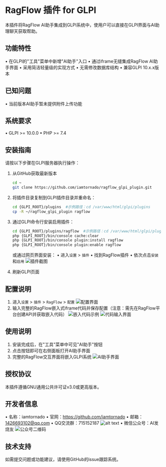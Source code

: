 ﻿# RagFlow 插件 for GLPI

本插件将RagFlow AI助手集成到GLPI系统中，使用户可以直接在GLPI界面与AI助理聊天获取帮助。

## 功能特性

• 在GLPI的"工具"菜单中新增"AI助手"入口
• 通过iframe无缝集成RagFlow AI助手界面
• 采用简洁轻量级的实现方式
• 无需修改数据库结构
• 兼容GLPI 10.x.x版本

## 已知问题

• 当前版本AI助手暂未提供附件上传功能

## 系统要求

• GLPI >= 10.0.0
• PHP >= 7.4

## 安装指南

请按以下步骤在GLPI服务器执行操作：

1. 从GitHub获取最新版本
   ```bash
   cd ~
   git clone https://github.com/iamtornado/ragflow_glpi_plugin.git
   ```
2. 将插件目录复制到GLPI插件目录并重命名：
   ```bash
   cd {GLPI_ROOT}/plugins  #示例路径：cd /var/www/html/glpi/plugins
   cp -R ~/ragflow_glpi_plugin ragflow
   ```
3. 通过GLPI命令行安装启用插件：
   ```bash
   cd {GLPI_ROOT}/plugins/ragflow  #示例路径：cd /var/www/html/glpi/plugins/ragflow
   php {GLPI_ROOT}/bin/console cache:clear
   php {GLPI_ROOT}/bin/console plugin:install ragflow
   php {GLPI_ROOT}/bin/console plugin:enable ragflow
   ```

   或通过网页界面安装：
   • 进入`设置` > `插件`
   • 找到RagFlow插件
   • 依次点击`安装`和`启用`
![插件截图](glpi_ragflow_plugin.png)

4. 刷新GLPI页面

## 配置说明

1. 进入`设置` > `插件` > `RagFlow` > `配置`
   ![配置界面](glpi_ragflow_plugin_configuration.png)
2. 输入完整的RagFlow嵌入式iframe代码并保存配置（注意：需先在RagFlow平台创建API并获取嵌入代码）
   ![嵌入代码示例](ragflow_fullembed_code.png)
![代码输入界面](enter_ragflow_fullembed_code.png)

## 使用说明

1. 安装完成后，在"工具"菜单中可见"AI助手"按钮
2. 点击按钮即可在右侧面板打开AI助手界面
3. 完整的RagFlow交互界面将嵌入GLPI系统
![AI助手界面](AI_assistant.png)

## 授权协议

本插件遵循GNU通用公共许可证v3.0或更高版本。

## 开发者信息

• 名称：iamtornado
• 官网：https://github.com/iamtornado
• 邮箱：1426693102@qq.com
• QQ交流群：715152187
![alt text](AI发烧友QQ群二维码裁剪版.png)
• 微信公众号：AI发烧友
![公众号二维码](AI发烧友公众号宣传图片.png)

## 技术支持

如需提交问题或功能建议，请使用GitHub的issue跟踪系统。